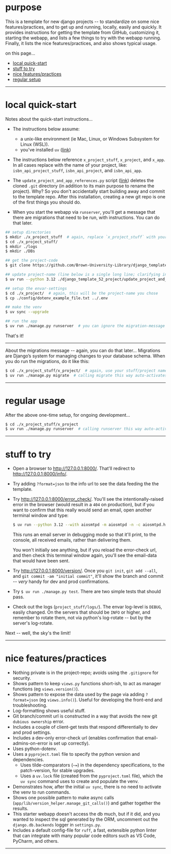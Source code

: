 # purpose

This is a template for new django projects -- to standardize on some nice features/practices, and to get up and running, locally, easily and quickly. It provides instructions for getting the template from GitHub, customizing it, starting the webapp, and lists a few things to try with the webapp running. Finally, it lists the nice features/practices, and also shows typical usage.

on this page...
- [local quick-start](#local-quick-start)
- [stuff to try](#stuff-to-try)
- [nice features/practices](#nice-featurespractices)
- [regular setup](#regular-setup)

--- 


# local quick-start

Notes about the quick-start instructions...

- The instructions below assume:
    - a unix-like environment (ie Mac, Linux, or Windows Subsystem for Linux (WSL)). 
    - you've installed `uv` ([link][uv_link])

- The instructions below reference `x_project_stuff`, `x_project`, and `x_app`. In all cases replace with the name of your project, like: `isbn_api_project_stuff`, `isbn_api_project`, and `isbn_api_app`.

- The `update_project_and_app_references.py` script ([link](https://github.com/Brown-University-Library/django_template_52_project/blob/main/update_project_and_app_references.py)) deletes the cloned `.git` directory (in addition to its main purpose to rename the project). Why? So you don't accidentally start building away and commit to the template repo. After this installation, creating a new git repo is one of the first things you should do.

- When you start the webapp via `runserver`, you'll get a message that there are migrations that need to be run, with instructions. You can do that later.

```bash
## setup directories
$ mkdir ./x_project_stuff  # again, replace `x_project_stuff` with your project-stuff directory name
$ cd ./x_project_stuff/
$ mkdir ./logs
$ mkdir ./DBs

## get the project-code
$ git clone https://github.com/Brown-University-Library/django_template_52_project.git

## update project-name (line below is a single long line; clarifying in case it wraps)
$ uv run --python 3.12 ./django_template_52_project/update_project_and_app_references.py --target_dir "./django_template_52_project/" --new_project_name "x_project" --new_app_name "x_app"  # again, replace `x_project` and `x_app` with your project and app names

## setup the envar-settings
$ cd ./x_project/  # again, this will be the project-name you chose
$ cp ./config/dotenv_example_file.txt ../.env

## make the venv
$ uv sync --upgrade

## run the app
$ uv run ./manage.py runserver  # you can ignore the migration-message for now
```

That's it!

---

About the migrations message -- again, you can do that later... Migrations are Django’s system for managing changes to your database schema. When you do run the migrations, do it like this:

```bash
$ cd ./x_project_stuff/x_project/  # again, use your stuff/project names
$ uv run ./manage.py migrate  # calling migrate this way auto-activates the venv
```

[uv_link]: <https://docs.astral.sh/uv/getting-started/installation/>

---


# regular usage

After the above one-time setup, for ongoing development...

```bash
$ cd ./x_project_stuff/x_project
$ uv run ./manage.py runserver  # calling runserver this way auto-activates the venv
```

---


# stuff to try

- Open a browser to <http://127.0.0.1:8000/>. That'll redirect to <http://127.0.0.1:8000/info/>. 

- Try adding `?format=json` to the info url to see the data feeding the the template.

- Try <http://127.0.0.1:8000/error_check/>. You'll see the intentionally-raised error in the browser (would result in a `404` on production), but if you want to confirm that this really would send an email, open another terminal window and type:
    ```bash
    $ uv run --python 3.12 --with aiosmtpd -m aiosmtpd -n -c aiosmtpd.handlers.Debugging --listen localhost:1026
    ```

    This runs an email server in debugging mode so that it'll print, to the console, all received emails, rather than delivering them.    

    You won't initially see anything, but if you reload the error-check url, and then check this terminal window again, you'll see the email-data that would have been sent.

- Try <http://127.0.0.1:8000/version/>. Once you `git init`, `git add --all`, and `git commit -am "initial commit"`, it'll show the branch and commit -- _very_ handy for dev and prod confirmations.

- Try `$ uv run ./manage.py test`. There are two simple tests that should pass.

- Check out the logs (`project_stuff/logs/`). The envar log-level is `DEBUG`, easily changed. On the servers that should be `INFO` or higher, and remember to rotate them, not via python's log-rotate -- but by the server's log-rotate.

Next -- well, the sky's the limit!

---


# nice features/practices

- Nothing private is in the project-repo; avoids using the `.gitignore` for security.
- Shows pattern to keep `views.py` functions short-ish, to act as manager functions (eg `views.version()`).
- Shows pattern to expose the data used by the page via adding `?format=json` (eg `views.info()`). Useful for developing the front-end and troubleshooting.
- Log-formatting shows useful stuff.
- Git branch/commit url is constructed in a way that avoids the new git `dubious ownership` error.
- Includes a couple of client-get tests that respond differentially to dev and prod settings.
- Includes a dev-only error-check url (enables confirmation that email-admins-on-error is set up correctly).
- Uses python-dotenv.
- Uses a `pyproject.toml` file to specify the python version and dependencies.
    - Uses tilde-comparators (`~=`) in the dependency specifications, to the patch-version, for stable upgrades.
    - Uses a `uv.lock` file (created from the `pyproject.toml` file), which the `uv sync` command uses to create and populate the venv.
- Demonstrates how, after the initial `uv sync`, there is no need to activate the venv to run commands.
- Shows one possible pattern to make async calls (`app/lib/version_helper.manage_git_calls()`) and gather together the results.
- This starter webapp doesn't access the db much, but if it did, and you wanted to inspect the sql generated by the ORM, uncomment out the `django.db.backends` logger in `settings.py`.
- Includes a default config-file for `ruff`, a fast, extensible python linter that can integrate with many popular code editors such as VS Code, PyCharm, and others.

---
